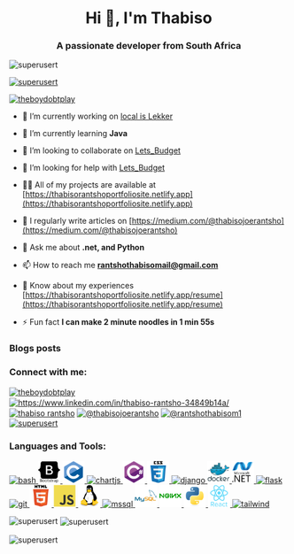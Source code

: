 <h1 align="center">Hi 👋, I'm Thabiso</h1>
<h3 align="center">A passionate developer from South Africa</h3>

<p align="left"> <img src="https://komarev.com/ghpvc/?username=superusert&label=Profile%20views&color=0e75b6&style=flat" alt="superusert" /> </p>

<p align="left"> <a href="https://github.com/ryo-ma/github-profile-trophy"><img src="https://github-profile-trophy.vercel.app/?username=superusert" alt="superusert" /></a> </p>

<p align="left"> <a href="https://twitter.com/theboydobtplay" target="blank"><img src="https://img.shields.io/twitter/follow/theboydobtplay?logo=twitter&style=for-the-badge" alt="theboydobtplay" /></a> </p>

- 🔭 I’m currently working on [local is Lekker](https://github.com/superUserT/local_is_lekker_project)

- 🌱 I’m currently learning **Java**

- 👯 I’m looking to collaborate on [Lets_Budget](https://github.com/superUserT/Lets_Budget)

- 🤝 I’m looking for help with [Lets_Budget](https://github.com/superUserT/Lets_Budget)

- 👨‍💻 All of my projects are available at [https://thabisorantshoportfoliosite.netlify.app](https://thabisorantshoportfoliosite.netlify.app)

- 📝 I regularly write articles on [https://medium.com/@thabisojoerantsho](https://medium.com/@thabisojoerantsho)

- 💬 Ask me about **.net, and Python**

- 📫 How to reach me **rantshothabisomail@gmail.com**

- 📄 Know about my experiences [https://thabisorantshoportfoliosite.netlify.app/resume](https://thabisorantshoportfoliosite.netlify.app/resume)

- ⚡ Fun fact **I can make 2 minute noodles in 1 min 55s**

### Blogs posts
<!-- BLOG-POST-LIST:START -->
<!-- BLOG-POST-LIST:END -->

<h3 align="left">Connect with me:</h3>
<p align="left">
<a href="https://twitter.com/theboydobtplay" target="blank"><img align="center" src="https://raw.githubusercontent.com/rahuldkjain/github-profile-readme-generator/master/src/images/icons/Social/twitter.svg" alt="theboydobtplay" height="30" width="40" /></a>
<a href="https://linkedin.com/in/https://www.linkedin.com/in/thabiso-rantsho-34849b14a/" target="blank"><img align="center" src="https://raw.githubusercontent.com/rahuldkjain/github-profile-readme-generator/master/src/images/icons/Social/linked-in-alt.svg" alt="https://www.linkedin.com/in/thabiso-rantsho-34849b14a/" height="30" width="40" /></a>
<a href="https://kaggle.com/thabiso rantsho" target="blank"><img align="center" src="https://raw.githubusercontent.com/rahuldkjain/github-profile-readme-generator/master/src/images/icons/Social/kaggle.svg" alt="thabiso rantsho" height="30" width="40" /></a>
<a href="https://medium.com/@thabisojoerantsho" target="blank"><img align="center" src="https://raw.githubusercontent.com/rahuldkjain/github-profile-readme-generator/master/src/images/icons/Social/medium.svg" alt="@thabisojoerantsho" height="30" width="40" /></a>
<a href="https://www.hackerrank.com/@rantshothabisom1" target="blank"><img align="center" src="https://raw.githubusercontent.com/rahuldkjain/github-profile-readme-generator/master/src/images/icons/Social/hackerrank.svg" alt="@rantshothabisom1" height="30" width="40" /></a>
<a href="https://www.leetcode.com/superusert" target="blank"><img align="center" src="https://raw.githubusercontent.com/rahuldkjain/github-profile-readme-generator/master/src/images/icons/Social/leet-code.svg" alt="superusert" height="30" width="40" /></a>
</p>

<h3 align="left">Languages and Tools:</h3>
<p align="left"> <a href="https://www.gnu.org/software/bash/" target="_blank" rel="noreferrer"> <img src="https://www.vectorlogo.zone/logos/gnu_bash/gnu_bash-icon.svg" alt="bash" width="40" height="40"/> </a> <a href="https://getbootstrap.com" target="_blank" rel="noreferrer"> <img src="https://raw.githubusercontent.com/devicons/devicon/master/icons/bootstrap/bootstrap-plain-wordmark.svg" alt="bootstrap" width="40" height="40"/> </a> <a href="https://www.cprogramming.com/" target="_blank" rel="noreferrer"> <img src="https://raw.githubusercontent.com/devicons/devicon/master/icons/c/c-original.svg" alt="c" width="40" height="40"/> </a> <a href="https://www.chartjs.org" target="_blank" rel="noreferrer"> <img src="https://www.chartjs.org/media/logo-title.svg" alt="chartjs" width="40" height="40"/> </a> <a href="https://www.w3schools.com/cs/" target="_blank" rel="noreferrer"> <img src="https://raw.githubusercontent.com/devicons/devicon/master/icons/csharp/csharp-original.svg" alt="csharp" width="40" height="40"/> </a> <a href="https://www.w3schools.com/css/" target="_blank" rel="noreferrer"> <img src="https://raw.githubusercontent.com/devicons/devicon/master/icons/css3/css3-original-wordmark.svg" alt="css3" width="40" height="40"/> </a> <a href="https://www.djangoproject.com/" target="_blank" rel="noreferrer"> <img src="https://cdn.worldvectorlogo.com/logos/django.svg" alt="django" width="40" height="40"/> </a> <a href="https://www.docker.com/" target="_blank" rel="noreferrer"> <img src="https://raw.githubusercontent.com/devicons/devicon/master/icons/docker/docker-original-wordmark.svg" alt="docker" width="40" height="40"/> </a> <a href="https://dotnet.microsoft.com/" target="_blank" rel="noreferrer"> <img src="https://raw.githubusercontent.com/devicons/devicon/master/icons/dot-net/dot-net-original-wordmark.svg" alt="dotnet" width="40" height="40"/> </a> <a href="https://flask.palletsprojects.com/" target="_blank" rel="noreferrer"> <img src="https://www.vectorlogo.zone/logos/pocoo_flask/pocoo_flask-icon.svg" alt="flask" width="40" height="40"/> </a> <a href="https://git-scm.com/" target="_blank" rel="noreferrer"> <img src="https://www.vectorlogo.zone/logos/git-scm/git-scm-icon.svg" alt="git" width="40" height="40"/> </a> <a href="https://www.w3.org/html/" target="_blank" rel="noreferrer"> <img src="https://raw.githubusercontent.com/devicons/devicon/master/icons/html5/html5-original-wordmark.svg" alt="html5" width="40" height="40"/> </a> <a href="https://developer.mozilla.org/en-US/docs/Web/JavaScript" target="_blank" rel="noreferrer"> <img src="https://raw.githubusercontent.com/devicons/devicon/master/icons/javascript/javascript-original.svg" alt="javascript" width="40" height="40"/> </a> <a href="https://www.linux.org/" target="_blank" rel="noreferrer"> <img src="https://raw.githubusercontent.com/devicons/devicon/master/icons/linux/linux-original.svg" alt="linux" width="40" height="40"/> </a> <a href="https://www.microsoft.com/en-us/sql-server" target="_blank" rel="noreferrer"> <img src="https://www.svgrepo.com/show/303229/microsoft-sql-server-logo.svg" alt="mssql" width="40" height="40"/> </a> <a href="https://www.mysql.com/" target="_blank" rel="noreferrer"> <img src="https://raw.githubusercontent.com/devicons/devicon/master/icons/mysql/mysql-original-wordmark.svg" alt="mysql" width="40" height="40"/> </a> <a href="https://www.nginx.com" target="_blank" rel="noreferrer"> <img src="https://raw.githubusercontent.com/devicons/devicon/master/icons/nginx/nginx-original.svg" alt="nginx" width="40" height="40"/> </a> <a href="https://www.python.org" target="_blank" rel="noreferrer"> <img src="https://raw.githubusercontent.com/devicons/devicon/master/icons/python/python-original.svg" alt="python" width="40" height="40"/> </a> <a href="https://reactjs.org/" target="_blank" rel="noreferrer"> <img src="https://raw.githubusercontent.com/devicons/devicon/master/icons/react/react-original-wordmark.svg" alt="react" width="40" height="40"/> </a> <a href="https://tailwindcss.com/" target="_blank" rel="noreferrer"> <img src="https://www.vectorlogo.zone/logos/tailwindcss/tailwindcss-icon.svg" alt="tailwind" width="40" height="40"/> </a> </p>

<p><img align="left" src="https://github-readme-stats.vercel.app/api/top-langs?username=superusert&show_icons=true&locale=en&layout=compact" alt="superusert" /></p>

<p>&nbsp;<img align="center" src="https://github-readme-stats.vercel.app/api?username=superusert&show_icons=true&locale=en" alt="superusert" /></p>

<p><img align="center" src="https://github-readme-streak-stats.herokuapp.com/?user=superusert&" alt="superusert" /></p>

